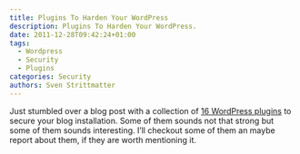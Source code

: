 ```yaml
---
title: Plugins To Harden Your WordPress
description: Plugins To Harden Your WordPress.
date: 2011-12-28T09:42:24+01:00
tags:
  - Wordpress
  - Security
  - Plugins
categories: Security
authors: Sven Strittmatter
---
```


Just stumbled  over a blog post  with a collection of  [16 WordPress plugins][1]
to secure your blog  installation. Some of them sounds not  that strong but some
of them  sounds interesting. I’ll  checkout some of  them an maybe  report about
them, if they are worth mentioning it.

[1]: http://tutzone.org/2009/08/16-updated-wordpress-security-plugins.html

